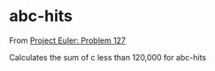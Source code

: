 # abc-hits

From [Project Euler: Problem 127](https://projecteuler.net/problem=127)

Calculates the sum of c less than 120,000 for abc-hits 